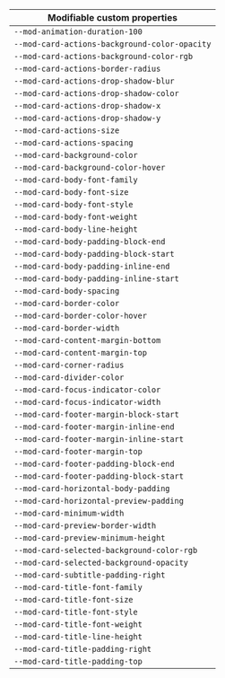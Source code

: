 | Modifiable custom properties                  |
| --------------------------------------------- |
| `--mod-animation-duration-100`                |
| `--mod-card-actions-background-color-opacity` |
| `--mod-card-actions-background-color-rgb`     |
| `--mod-card-actions-border-radius`            |
| `--mod-card-actions-drop-shadow-blur`         |
| `--mod-card-actions-drop-shadow-color`        |
| `--mod-card-actions-drop-shadow-x`            |
| `--mod-card-actions-drop-shadow-y`            |
| `--mod-card-actions-size`                     |
| `--mod-card-actions-spacing`                  |
| `--mod-card-background-color`                 |
| `--mod-card-background-color-hover`           |
| `--mod-card-body-font-family`                 |
| `--mod-card-body-font-size`                   |
| `--mod-card-body-font-style`                  |
| `--mod-card-body-font-weight`                 |
| `--mod-card-body-line-height`                 |
| `--mod-card-body-padding-block-end`           |
| `--mod-card-body-padding-block-start`         |
| `--mod-card-body-padding-inline-end`          |
| `--mod-card-body-padding-inline-start`        |
| `--mod-card-body-spacing`                     |
| `--mod-card-border-color`                     |
| `--mod-card-border-color-hover`               |
| `--mod-card-border-width`                     |
| `--mod-card-content-margin-bottom`            |
| `--mod-card-content-margin-top`               |
| `--mod-card-corner-radius`                    |
| `--mod-card-divider-color`                    |
| `--mod-card-focus-indicator-color`            |
| `--mod-card-focus-indicator-width`            |
| `--mod-card-footer-margin-block-start`        |
| `--mod-card-footer-margin-inline-end`         |
| `--mod-card-footer-margin-inline-start`       |
| `--mod-card-footer-margin-top`                |
| `--mod-card-footer-padding-block-end`         |
| `--mod-card-footer-padding-block-start`       |
| `--mod-card-horizontal-body-padding`          |
| `--mod-card-horizontal-preview-padding`       |
| `--mod-card-minimum-width`                    |
| `--mod-card-preview-border-width`             |
| `--mod-card-preview-minimum-height`           |
| `--mod-card-selected-background-color-rgb`    |
| `--mod-card-selected-background-opacity`      |
| `--mod-card-subtitle-padding-right`           |
| `--mod-card-title-font-family`                |
| `--mod-card-title-font-size`                  |
| `--mod-card-title-font-style`                 |
| `--mod-card-title-font-weight`                |
| `--mod-card-title-line-height`                |
| `--mod-card-title-padding-right`              |
| `--mod-card-title-padding-top`                |

